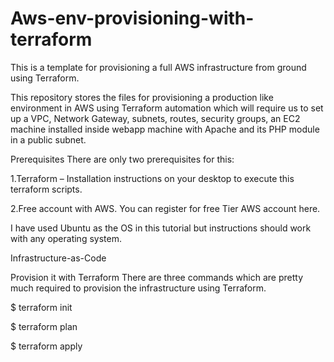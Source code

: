 # Aws-env-provisioning-with-terraform
This is a template for provisioning a full AWS infrastructure from ground using Terraform.

This repository stores the files for provisioning a production like environment in AWS using Terraform automation which will require us to set up a VPC, Network Gateway, subnets, routes, security groups, an EC2 machine installed inside webapp machine with Apache and its PHP module in a public subnet.


Prerequisites
There are only two prerequisites for this:

1.Terraform – Installation instructions on your desktop to execute this terraform scripts.

2.Free account with AWS. You can register for free Tier AWS account here.

I have used Ubuntu as the OS in this tutorial but instructions should work with any operating system.

Infrastructure-as-Code

Provision it with Terraform
There are three commands which are pretty much required to provision the infrastructure using Terraform.

$ terraform init 

$ terraform plan

$ terraform apply



